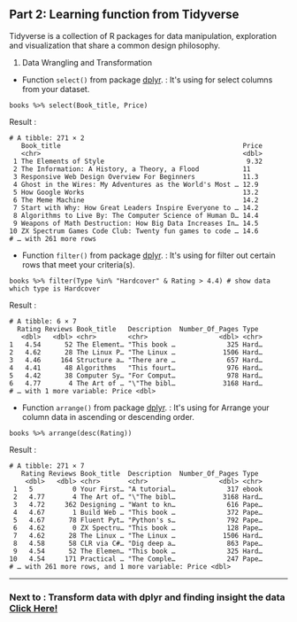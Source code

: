 ## Part 2: Learning function from Tidyverse 
Tidyverse is a collection of R packages for data manipulation, exploration and visualization that share a common design philosophy.   
1. Data Wrangling and Transformation
- Function `select()` from package [dplyr](https://dplyr.tidyverse.org/articles/dplyr.html#select-columns-with-select). : It's using for select columns from your dataset.

```
books %>% select(Book_title, Price)
```
Result :
```
# A tibble: 271 × 2
   Book_title                                              Price
   <chr>                                                   <dbl>
 1 The Elements of Style                                    9.32
 2 The Information: A History, a Theory, a Flood           11   
 3 Responsive Web Design Overview For Beginners            11.3 
 4 Ghost in the Wires: My Adventures as the World's Most … 12.9 
 5 How Google Works                                        13.2 
 6 The Meme Machine                                        14.2 
 7 Start with Why: How Great Leaders Inspire Everyone to … 14.2 
 8 Algorithms to Live By: The Computer Science of Human D… 14.4 
 9 Weapons of Math Destruction: How Big Data Increases In… 14.5 
10 ZX Spectrum Games Code Club: Twenty fun games to code … 14.6 
# … with 261 more rows
```

- Function `filter()` from package [dplyr](https://dplyr.tidyverse.org/articles/dplyr.html#select-columns-with-select). : It's using for filter out certain rows that meet your criteria(s).
```
books %>% filter(Type %in% "Hardcover" & Rating > 4.4) # show data which type is Hardcover
```
Result :
```
# A tibble: 6 × 7
  Rating Reviews Book_title   Description  Number_Of_Pages Type 
   <dbl>   <dbl> <chr>        <chr>                  <dbl> <chr>
1   4.54      52 The Element… "This book …             325 Hard…
2   4.62      28 The Linux P… "The Linux …            1506 Hard…
3   4.46     164 Structure a… "There are …             657 Hard…
4   4.41      48 Algorithms   "This fourt…             976 Hard…
5   4.42      38 Computer Sy… "For Comput…             978 Hard…
6   4.77       4 The Art of … "\"The bibl…            3168 Hard…
# … with 1 more variable: Price <dbl>
```

-  Function `arrange()` from package [dplyr](https://dplyr.tidyverse.org/articles/dplyr.html#select-columns-with-select). : It's using for Arrange your column data in ascending or descending order. 
```
books %>% arrange(desc(Rating))
```
Result :
```
# A tibble: 271 × 7
   Rating Reviews Book_title  Description  Number_Of_Pages Type 
    <dbl>   <dbl> <chr>       <chr>                  <dbl> <chr>
 1   5          0 Your First… "A tutorial…             317 ebook
 2   4.77       4 The Art of… "\"The bibl…            3168 Hard…
 3   4.72     362 Designing … "Want to kn…             616 Pape…
 4   4.67       1 Build Web … "This book …             372 Pape…
 5   4.67      78 Fluent Pyt… "Python's s…             792 Pape…
 6   4.62       0 ZX Spectru… "This book …             128 Pape…
 7   4.62      28 The Linux … "The Linux …            1506 Hard…
 8   4.58      58 CLR via C#… "Dig deep a…             863 Pape…
 9   4.54      52 The Elemen… "This book …             325 Hard…
10   4.54     171 Practical … "The Comple…             247 Pape…
# … with 261 more rows, and 1 more variable: Price <dbl>
```
---
### Next to : Transform data with dplyr and finding insight the data [Click Here!](https://github.com/punchsppt/INT214/blob/main/W04_63130500159/insight_data.md)
